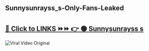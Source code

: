 
 ## Sunnysunrayss_s-Only-Fans-Leaked

# <h2><a href="https://clipsfans.com/Sunnysunrayss_s&ref=git">🔗 Click to LINKS ⏩⏩ 👉 🟢 Sunnysunrayss s </a></h2>

<a href="https://clipsfans.com/Sunnysunrayss_s&ref=git" rel="nofollow" data-target="animated-image.originalLink"><img src="https://i.ibb.co.com/xMMVF88/686577567.gif" alt="Viral Video Original" style="max-width: 100%; display: inline-block;" data-target="animated-image.originalImage"></a>
